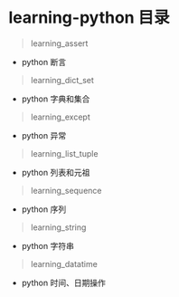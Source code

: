 # learning-python 目录

> learning_assert

- python 断言

> learning_dict_set

- python 字典和集合

> learning_except

- python 异常

> learning_list_tuple

- python 列表和元祖

> learning_sequence

- python 序列

> learning_string

- python 字符串

> learning_datatime

- python 时间、日期操作